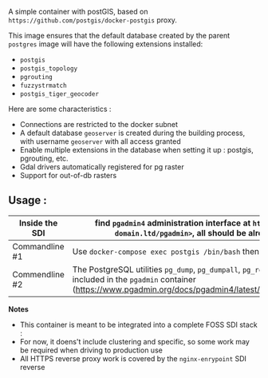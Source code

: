 A simple container with postGIS, based on `https://github.com/postgis/docker-postgis`
 proxy.

This image ensures that the default database created by the parent `postgres` image will have the following extensions installed:
* `postgis`
* `postgis_topology`
* `pgrouting`
* `fuzzystrmatch`
* `postgis_tiger_geocoder`

Here are some characteristics : 
* Connections are restricted to the docker subnet
* A default database `geoserver` is created during the building process, with username `geoserver` with all access granted
* Enable multiple extensions in the database when setting it up : postgis, pgrouting, etc.
* Gdal drivers automatically registered for pg raster
* Support for out-of-db rasters

## Usage :
| Inside the SDI | find `pgadmin4` administration interface at `https://<your-awesome-domain.ltd/pgadmin>`, all should be already configured |
|---|---|
| Commandline #1 | Use `docker-compose exec postgis /bin/bash` then `su - postgres` |
| Commendline #2 | The PostgreSQL utilities `pg_dump`, `pg_dumpall`, `pg_restore` and `psql` are included in the `pgadmin` container (https://www.pgadmin.org/docs/pgadmin4/latest/container_deployment.html) |

**Notes** 
* This container is meant to be integrated into a complete FOSS SDI stack :
* For now, it doens't include clustering and specific, so some work may be required when driving to production use
* All HTTPS reverse proxy work is covered by the `nginx-enrypoint` SDI reverse